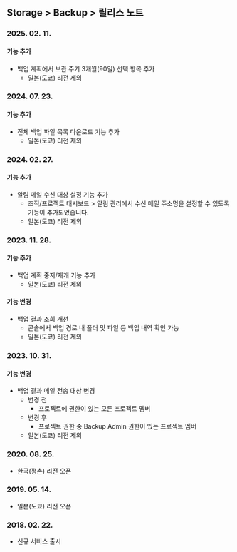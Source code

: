 ## Storage > Backup > 릴리스 노트

### 2025. 02. 11.
#### 기능 추가
* 백업 계획에서 보관 주기 3개월(90일) 선택 항목 추가
    * 일본(도쿄) 리전 제외

### 2024. 07. 23.
#### 기능 추가
* 전체 백업 파일 목록 다운로드 기능 추가
    * 일본(도쿄) 리전 제외

### 2024. 02. 27.
#### 기능 추가
* 알림 메일 수신 대상 설정 기능 추가
    * 조직/프로젝트 대시보드 > 알림 관리에서 수신 메일 주소명을 설정할 수 있도록 기능이 추가되었습니다.
    * 일본(도쿄) 리전 제외

### 2023. 11. 28.
#### 기능 추가
* 백업 계획 중지/재개 기능 추가
    * 일본(도쿄) 리전 제외
#### 기능 변경
* 백업 결과 조회 개선
    * 콘솔에서 백업 경로 내 폴더 및 파일 등 백업 내역 확인 가능
    * 일본(도쿄) 리전 제외

### 2023. 10. 31.
#### 기능 변경
* 백업 결과 메일 전송 대상 변경
    * 변경 전
        * 프로젝트에 권한이 있는 모든 프로젝트 멤버
    * 변경 후
        * 프로젝트 권한 중 Backup Admin 권한이 있는 프로젝트 멤버
    * 일본(도쿄) 리전 제외

### 2020. 08. 25.
* 한국(평촌) 리전 오픈

### 2019. 05. 14.
* 일본(도쿄) 리전 오픈

### 2018. 02. 22.
* 신규 서비스 출시
